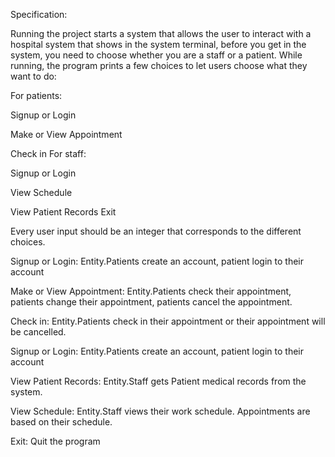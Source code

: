Specification:

Running the project starts a system that allows the user to interact with a hospital system that shows in the system terminal, before you get in the system, you need to choose whether you are a staff or a patient. While running, the program prints a few choices to let users choose what they want to do:

For patients:

Signup or Login

Make or View Appointment

Check in
For staff:

Signup or Login

View Schedule

View Patient Records
Exit

Every user input should be an integer that corresponds to the different choices.

Signup or Login: Entity.Patients create an account, patient login to their account

Make or View Appointment: Entity.Patients check their appointment, patients change their appointment, patients cancel the appointment.

Check in: Entity.Patients check in their appointment or their appointment will be cancelled.

Signup or Login: Entity.Patients create an account, patient login to their account

View Patient Records: Entity.Staff gets Patient medical records from the system.

View Schedule: Entity.Staff views their work schedule. Appointments are based on their schedule.

Exit: Quit the program
